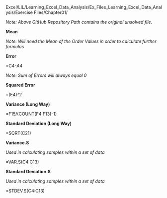 Excel/LIL/Learning_Excel_Data_Analysis/Ex_Files_Learning_Excel_Data_Analysis/Exercise Files/Chapter01/

*Note: Above GitHub Repository Path contains the original unsolved file.*

**Mean**

*Note: Will need the Mean of the Order Values in order to calculate further formulas* 

**Error**

=C4-$A$4

*Note: Sum of Errors will always equal 0*

**Squared Error**

=(E4)^2

**Variance (Long Way)**

=F15/(COUNT(F4:F13)-1)

**Standard Deviation (Long Way)**

=SQRT(C21)

**Variance.S**

*Used in calculating samples within a set of data*

=VAR.S(C4:C13)

**Standard Deviation.S**

*Used in calculating samples within a set of data*

=STDEV.S(C4:C13)